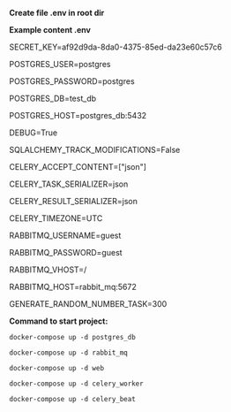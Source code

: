 **Create file .env in root dir**

**Example content .env**

SECRET_KEY=af92d9da-8da0-4375-85ed-da23e60c57c6

POSTGRES_USER=postgres

POSTGRES_PASSWORD=postgres

POSTGRES_DB=test_db

POSTGRES_HOST=postgres_db:5432

DEBUG=True

SQLALCHEMY_TRACK_MODIFICATIONS=False

CELERY_ACCEPT_CONTENT=["json"]

CELERY_TASK_SERIALIZER=json

CELERY_RESULT_SERIALIZER=json

CELERY_TIMEZONE=UTC

RABBITMQ_USERNAME=guest

RABBITMQ_PASSWORD=guest

RABBITMQ_VHOST=/

RABBITMQ_HOST=rabbit_mq:5672

GENERATE_RANDOM_NUMBER_TASK=300

**Command to start project:**

`docker-compose up -d postgres_db`

`docker-compose up -d rabbit_mq`

`docker-compose up -d web`

`docker-compose up -d celery_worker`

`docker-compose up -d celery_beat`

